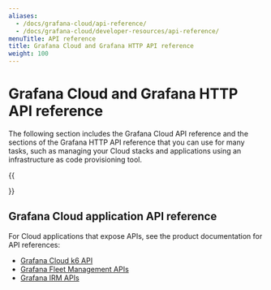 ```yaml
---
aliases:
  - /docs/grafana-cloud/api-reference/
  - /docs/grafana-cloud/developer-resources/api-reference/
menuTitle: API reference
title: Grafana Cloud and Grafana HTTP API reference
weight: 100
---
```


# Grafana Cloud and Grafana HTTP API reference

The following section includes the Grafana Cloud API reference and the sections of the Grafana HTTP API reference that you can use for many tasks, such as managing your Cloud stacks and applications using an infrastructure as code provisioning tool.

{{<section>}}

## Grafana Cloud application API reference

For Cloud applications that expose APIs, see the product documentation for API references:

- [Grafana Cloud k6 API](https://grafana.com/docs/grafana-cloud/testing/k6/reference/cloud-rest-api/)
- [Grafana Fleet Management APIs](https://grafana.com/docs/grafana-cloud/send-data/fleet-management/api-reference/)
- [Grafana IRM APIs](https://grafana.com/docs/grafana-cloud/alerting-and-irm/irm/reference/)
